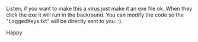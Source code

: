 Listen, if you want to make this a virus just make it an exe file ok. When they click the exe it will run in the backround. You can modify the code so the "LoggedKeys.txt" will be directly sent to you. :).

Happy
